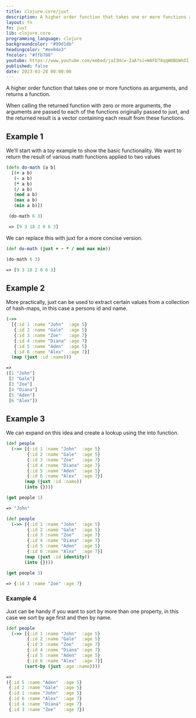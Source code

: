 ```yaml
---
title: clojure.core/juxt
description: A higher order function that takes one or more functions as arguments, and returns a function. When calling the returned function with zero or more arguments, the arguments are passed to each of the functions originally passed to juxt, and the returned result is a vector containing each result from these functions.
layout: fn
fn: juxt
lib: clojure.core
programming_language: clojure
backgroundcolor: "#99d1db"
headingcolor: "#ee84e3"
fncolor: "#ffb788"
youtube: https://www.youtube.com/embed/jaI3Hcw-ZaA?si=W8FD78qqWOBGWkOI
published: false
date: 2023-03-28 00:00:00
---
```



A higher order function that takes one or more functions as arguments, and returns a function.

When calling the returned function with zero or more arguments, the arguments are passed to each of the functions originally passed to juxt, and the returned result is a vector containing each result from these functions.

## Example 1

We'll start with a toy example to show the basic functionality. We want to return the result of various math functions applied to two values

```clojure
(defn do-math [a b]
  [(+ a b)
   (- a b)
   (* a b)
   (/ a b)
   (mod a b)
   (max a b)
   (min a b)])

 (do-math 6 3)

 => [9 3 18 2 0 6 3]
```

We can replace this with juxt for a more concise version.

```clojure
(def do-math (juxt + - * / mod max min))

(do-math 6 3)

=> [9 3 18 2 0 6 3]
```

## Example 2

More practically, juxt can be used to extract certain values from a collection of hash-maps, in this case a persons id and name.

```clojure
(->>
  [{:id 1 :name "John"  :age 5}
   {:id 2 :name "Gale"  :age 5}
   {:id 3 :name "Zoe"   :age 7}
   {:id 4 :name "Diana" :age 7}
   {:id 5 :name "Aden"  :age 5}
   {:id 6 :name "Alex"  :age 7}]
  (map (juxt :id :name)))

=>
([1 "John"]
 [2 "Gale"]
 [3 "Zoe"]
 [4 "Diana"]
 [5 "Aden"]
 [6 "Alex"])
```

## Example 3

We can expand on this idea and create a lookup using the into function.

```clojure
(def people
  (->> [{:id 1 :name "John"  :age 5}
        {:id 2 :name "Gale"  :age 5}
        {:id 3 :name "Zoe"   :age 7}
        {:id 4 :name "Diana" :age 7}
        {:id 5 :name "Aden"  :age 5}
        {:id 6 :name "Alex"  :age 7}]
       (map (juxt :id :name))
       (into {})))

(get people 1)

=> "John"

(def people
  (->> [{:id 1 :name "John"  :age 5}
        {:id 2 :name "Gale"  :age 5}
        {:id 3 :name "Zoe"   :age 7}
        {:id 4 :name "Diana" :age 7}
        {:id 5 :name "Aden"  :age 5}
        {:id 6 :name "Alex"  :age 7}]
       (map (juxt :id identity))
       (into {})))

(get people 3)

=> {:id 3 :name "Zoe" :age 7}
```

### Example 4

Juxt can be handy if you want to sort by more than one property, in this case we sort by age first and then by name.

```clojure
(def people
  (->> [{:id 1 :name "John"  :age 5}
        {:id 2 :name "Gale"  :age 5}
        {:id 3 :name "Zoe"   :age 7}
        {:id 4 :name "Diana" :age 7}
        {:id 5 :name "Aden"  :age 5}
        {:id 6 :name "Alex"  :age 7}]
       (sort-by (juxt :age :name))))

=>
({:id 5 :name "Aden"  :age 5}
 {:id 2 :name "Gale"  :age 5}
 {:id 1 :name "John"  :age 5}
 {:id 6 :name "Alex"  :age 7}
 {:id 4 :name "Diana" :age 7}
 {:id 3 :name "Zoe"   :age 7})
```
